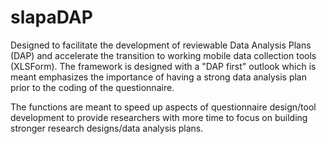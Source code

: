 # slapaDAP
Designed to facilitate the development of reviewable Data Analysis Plans (DAP) and accelerate the transition to working mobile data collection tools (XLSForm). 
The framework is designed with a "DAP first" outlook which is meant emphasizes the importance of having a strong data analysis plan prior to the coding of the questionnaire. 

The functions are meant to speed up aspects of questionnaire design/tool development to provide researchers with more time to focus on building stronger research designs/data analysis plans.
